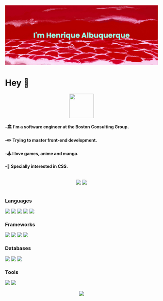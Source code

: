[![MasterHead](https://raw.githubusercontent.com/albuquerqueFS/albuquerqueFS/main/banner.png)](https://github.com/albuquerqueFS)
# Hey 👋

<div align="center">
<a href="https://www.linkedin.com/in/albuquerquefs/" target="_blank"><img align="center" src="https://img.icons8.com/bubbles/344/linkedin.png" alt="" height="80" width="80" /></a>
</div>

#### -🏛️ I'm a software engineer at the Boston Consulting Group.
#### -✏️ Trying to master front-end development.
#### -🕹️ I love games, anime and manga.
#### -🎨 Specially interested in CSS. 
<br>

<div align="center"> 
  <img style="height: 180px" src="http://github-readme-streak-stats.herokuapp.com?user=albuquerqueFS&theme=solarized-light">
  <img style="height: 180px" src="https://github-readme-stats.vercel.app/api/top-langs/?username=albuquerquefs&theme=solarized-light&layout=compact">
</div>

<br>

### Languages
<div style="display: inline">
  <img height="50" src="https://img.shields.io/badge/JavaScript-323330?style=for-the-badge&logo=javascript&logoColor=F7DF1E" />
  <img height="50" src="https://img.shields.io/badge/TypeScript-007ACC?style=for-the-badge&logo=typescript&logoColor=white" />
  <img height="50" src="https://img.shields.io/badge/Python-FFD43B?style=for-the-badge&logo=python&logoColor=green" />
  <img height="50" src="https://img.shields.io/badge/HTML5-E34F26?style=for-the-badge&logo=html5&logoColor=white" />
  <img height="50" src="https://img.shields.io/badge/CSS3-1572B6?style=for-the-badge&logo=css3&logoColor=white" />
</div>

### Frameworks
<div style="display: inline">
  <img height="50" src="https://img.shields.io/badge/React-20232A?style=for-the-badge&logo=react&logoColor=61DAFB" />
  <img height="50" src="https://img.shields.io/badge/Django-092E20?style=for-the-badge&logo=django&logoColor=green" />
  <img height="50" src="https://img.shields.io/badge/Angular-DD0031?style=for-the-badge&logo=angular&logoColor=white" />
  <img height="50" src="https://img.shields.io/badge/.NET-512BD4?style=for-the-badge&logo=dotnet&logoColor=white" />
</div>

### Databases
<div style="display: inline">
  <img height="50" src="https://img.shields.io/badge/MongoDB-4EA94B?style=for-the-badge&logo=mongodb&logoColor=white" />
  <img height="50" src="https://img.shields.io/badge/Oracle-F80000?style=for-the-badge&logo=Oracle&logoColor=white" />
  <img height="50" src="https://img.shields.io/badge/PostgreSQL-316192?style=for-the-badge&logo=postgresql&logoColor=white" />
</div>

### Tools
<div style="display: inline">
  <img height="50" src="https://img.shields.io/badge/Figma-F24E1E?style=for-the-badge&logo=figma&logoColor=white" />
  <img height="50" src="https://img.shields.io/badge/Postman-FF6C37?style=for-the-badge&logo=Postman&logoColor=white" />
</div>

<br>
<br>

<div align="center"> 
  <img style="height: 100px" src="https://spotify-recently-played-readme.vercel.app/api?user=henrique_barretto&count=1">
</div>
